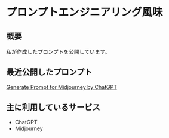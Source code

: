 # プロンプトエンジニアリング風味
## 概要
私が作成したプロンプトを公開しています。

## 最近公開したプロンプト
[Generate Prompt for Midjourney by ChatGPT](https://github.com/gmoriki/prompt_design/blob/main/midjourney/ChatGPT2MJ.md)
## 主に利用しているサービス
* ChatGPT
* Midjourney
